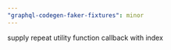 ```yaml
---
"graphql-codegen-faker-fixtures": minor
---
```


supply repeat utility function callback with index
